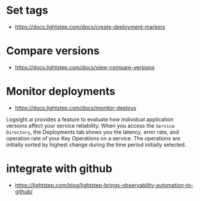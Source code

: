 
# Set tags
+ https://docs.lightstep.com/docs/create-deployment-markers

# Compare versions
+ https://docs.lightstep.com/docs/view-compare-versions

# Monitor deployments
+ https://docs.lightstep.com/docs/monitor-deploys

Logsight.ai provides a feature to evaluate how individual application versions affect your service reliability. 
When you access the `Service Directory`, the Deployments tab shows you the latency, error rate, and operation rate of your Key Operations on a service. The operations are initially sorted by 
highest change during the time period initially selected.

# integrate with github
+ https://lightstep.com/blog/lightstep-brings-observability-automation-to-github/